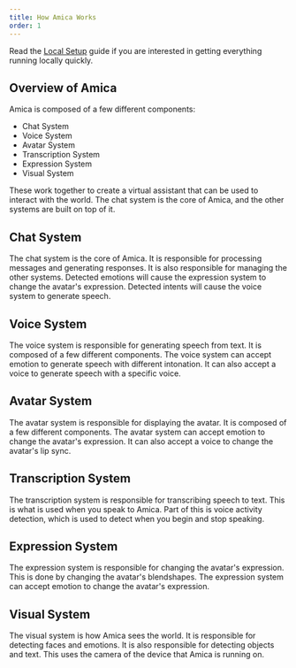 ```yaml
---
title: How Amica Works
order: 1
---
```


Read the [Local Setup](../getting-started/installation.md) guide if you are interested in getting everything running locally quickly.

## Overview of Amica

Amica is composed of a few different components:

* Chat System
* Voice System
* Avatar System
* Transcription System
* Expression System
* Visual System

These work together to create a virtual assistant that can be used to interact with the world. The chat system is the core of Amica, and the other systems are built on top of it.

## Chat System

The chat system is the core of Amica. It is responsible for processing messages and generating responses. It is also responsible for managing the other systems. Detected emotions will cause the expression system to change the avatar's expression. Detected intents will cause the voice system to generate speech.

## Voice System

The voice system is responsible for generating speech from text. It is composed of a few different components. The voice system can accept emotion to generate speech with different intonation. It can also accept a voice to generate speech with a specific voice.

## Avatar System

The avatar system is responsible for displaying the avatar. It is composed of a few different components. The avatar system can accept emotion to change the avatar's expression. It can also accept a voice to change the avatar's lip sync.

## Transcription System

The transcription system is responsible for transcribing speech to text. This is what is used when you speak to Amica. Part of this is voice activity detection, which is used to detect when you begin and stop speaking.

## Expression System

The expression system is responsible for changing the avatar's expression. This is done by changing the avatar's blendshapes. The expression system can accept emotion to change the avatar's expression.

## Visual System

The visual system is how Amica sees the world. It is responsible for detecting faces and emotions. It is also responsible for detecting objects and text. This uses the camera of the device that Amica is running on.
